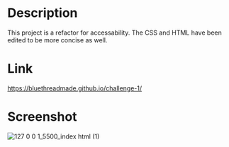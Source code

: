 # Description
This project is a refactor for accessability. The CSS and HTML have been edited to be more concise as well.
# Link
https://bluethreadmade.github.io/challenge-1/
# Screenshot
![127 0 0 1_5500_index html (1)](https://github.com/bluethreadmade/challenge-1/assets/169301676/37d96af0-f21f-4ba8-a357-e79ada03e117)
